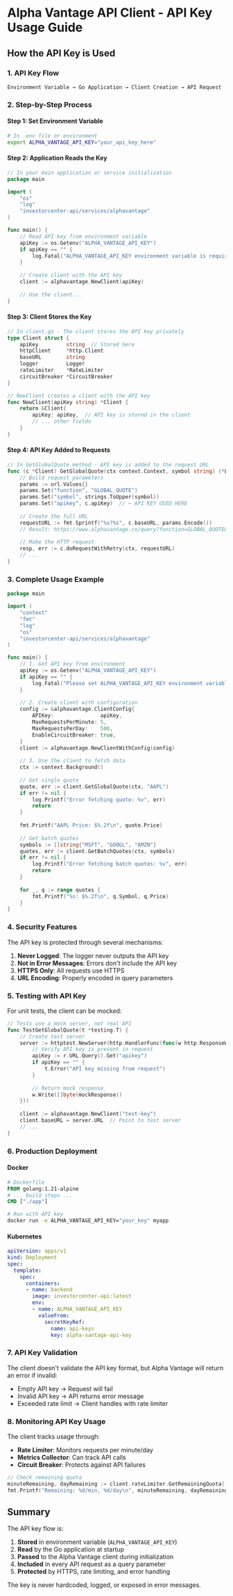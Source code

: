 # Alpha Vantage API Client - API Key Usage Guide

## How the API Key is Used

### 1. **API Key Flow**

```
Environment Variable → Go Application → Client Creation → API Request
```

### 2. **Step-by-Step Process**

#### Step 1: Set Environment Variable
```bash
# In .env file or environment
export ALPHA_VANTAGE_API_KEY="your_api_key_here"
```

#### Step 2: Application Reads the Key
```go
// In your main application or service initialization
package main

import (
    "os"
    "log"
    "investorcenter-api/services/alphavantage"
)

func main() {
    // Read API key from environment variable
    apiKey := os.Getenv("ALPHA_VANTAGE_API_KEY")
    if apiKey == "" {
        log.Fatal("ALPHA_VANTAGE_API_KEY environment variable is required")
    }
    
    // Create client with the API key
    client := alphavantage.NewClient(apiKey)
    
    // Use the client...
}
```

#### Step 3: Client Stores the Key
```go
// In client.go - The client stores the API key privately
type Client struct {
    apiKey         string  // Stored here
    httpClient     *http.Client
    baseURL        string
    logger         Logger
    rateLimiter    *RateLimiter
    circuitBreaker *CircuitBreaker
}

// NewClient creates a client with the API key
func NewClient(apiKey string) *Client {
    return &Client{
        apiKey: apiKey,  // API key is stored in the client
        // ... other fields
    }
}
```

#### Step 4: API Key Added to Requests
```go
// In GetGlobalQuote method - API key is added to the request URL
func (c *Client) GetGlobalQuote(ctx context.Context, symbol string) (*LiveQuote, error) {
    // Build request parameters
    params := url.Values{}
    params.Set("function", "GLOBAL_QUOTE")
    params.Set("symbol", strings.ToUpper(symbol))
    params.Set("apikey", c.apiKey)  // ← API KEY USED HERE
    
    // Create the full URL
    requestURL := fmt.Sprintf("%s?%s", c.baseURL, params.Encode())
    // Result: https://www.alphavantage.co/query?function=GLOBAL_QUOTE&symbol=AAPL&apikey=your_key
    
    // Make the HTTP request
    resp, err := c.doRequestWithRetry(ctx, requestURL)
    // ...
}
```

### 3. **Complete Usage Example**

```go
package main

import (
    "context"
    "fmt"
    "log"
    "os"
    "investorcenter-api/services/alphavantage"
)

func main() {
    // 1. Get API key from environment
    apiKey := os.Getenv("ALPHA_VANTAGE_API_KEY")
    if apiKey == "" {
        log.Fatal("Please set ALPHA_VANTAGE_API_KEY environment variable")
    }
    
    // 2. Create client with configuration
    config := &alphavantage.ClientConfig{
        APIKey:               apiKey,
        MaxRequestsPerMinute: 5,
        MaxRequestsPerDay:    500,
        EnableCircuitBreaker: true,
    }
    client := alphavantage.NewClientWithConfig(config)
    
    // 3. Use the client to fetch data
    ctx := context.Background()
    
    // Get single quote
    quote, err := client.GetGlobalQuote(ctx, "AAPL")
    if err != nil {
        log.Printf("Error fetching quote: %v", err)
        return
    }
    
    fmt.Printf("AAPL Price: $%.2f\n", quote.Price)
    
    // Get batch quotes
    symbols := []string{"MSFT", "GOOGL", "AMZN"}
    quotes, err := client.GetBatchQuotes(ctx, symbols)
    if err != nil {
        log.Printf("Error fetching batch quotes: %v", err)
        return
    }
    
    for _, q := range quotes {
        fmt.Printf("%s: $%.2f\n", q.Symbol, q.Price)
    }
}
```

### 4. **Security Features**

The API key is protected through several mechanisms:

1. **Never Logged**: The logger never outputs the API key
2. **Not in Error Messages**: Errors don't include the API key
3. **HTTPS Only**: All requests use HTTPS
4. **URL Encoding**: Properly encoded in query parameters

### 5. **Testing with API Key**

For unit tests, the client can be mocked:
```go
// Tests use a mock server, not real API
func TestGetGlobalQuote(t *testing.T) {
    // Create test server
    server := httptest.NewServer(http.HandlerFunc(func(w http.ResponseWriter, r *http.Request) {
        // Verify API key is present in request
        apiKey := r.URL.Query().Get("apikey")
        if apiKey == "" {
            t.Error("API key missing from request")
        }
        
        // Return mock response
        w.Write([]byte(mockResponse))
    }))
    
    client := alphavantage.NewClient("test-key")
    client.baseURL = server.URL  // Point to test server
    // ...
}
```

### 6. **Production Deployment**

#### Docker
```dockerfile
# Dockerfile
FROM golang:1.21-alpine
# ... build steps ...
CMD ["./app"]
```

```bash
# Run with API key
docker run -e ALPHA_VANTAGE_API_KEY="your_key" myapp
```

#### Kubernetes
```yaml
apiVersion: apps/v1
kind: Deployment
spec:
  template:
    spec:
      containers:
      - name: backend
        image: investorcenter-api:latest
        env:
        - name: ALPHA_VANTAGE_API_KEY
          valueFrom:
            secretKeyRef:
              name: api-keys
              key: alpha-vantage-api-key
```

### 7. **API Key Validation**

The client doesn't validate the API key format, but Alpha Vantage will return an error if invalid:
- Empty API key → Request will fail
- Invalid API key → API returns error message
- Exceeded rate limit → Client handles with rate limiter

### 8. **Monitoring API Key Usage**

The client tracks usage through:
- **Rate Limiter**: Monitors requests per minute/day
- **Metrics Collector**: Can track API calls
- **Circuit Breaker**: Protects against API failures

```go
// Check remaining quota
minuteRemaining, dayRemaining := client.rateLimiter.GetRemainingQuota()
fmt.Printf("Remaining: %d/min, %d/day\n", minuteRemaining, dayRemaining)
```

## Summary

The API key flow is:
1. **Stored** in environment variable (`ALPHA_VANTAGE_API_KEY`)
2. **Read** by the Go application at startup
3. **Passed** to the Alpha Vantage client during initialization
4. **Included** in every API request as a query parameter
5. **Protected** by HTTPS, rate limiting, and error handling

The key is never hardcoded, logged, or exposed in error messages.